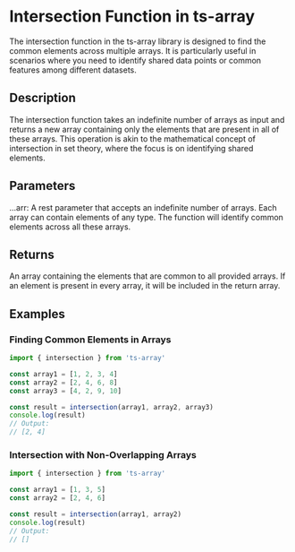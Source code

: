 # Intersection Function in ts-array

The intersection function in the ts-array library is designed to find the common elements across multiple arrays. It is particularly useful in scenarios where you need to identify shared data points or common features among different datasets.

## Description

The intersection function takes an indefinite number of arrays as input and returns a new array containing only the elements that are present in all of these arrays. This operation is akin to the mathematical concept of intersection in set theory, where the focus is on identifying shared elements.

## Parameters

...arr: A rest parameter that accepts an indefinite number of arrays. Each array can contain elements of any type. The function will identify common elements across all these arrays.

## Returns

An array containing the elements that are common to all provided arrays. If an element is present in every array, it will be included in the return array.

## Examples

### Finding Common Elements in Arrays

```typescript
import { intersection } from 'ts-array'

const array1 = [1, 2, 3, 4]
const array2 = [2, 4, 6, 8]
const array3 = [4, 2, 9, 10]

const result = intersection(array1, array2, array3)
console.log(result)
// Output:
// [2, 4]
```

### Intersection with Non-Overlapping Arrays

```typescript
import { intersection } from 'ts-array'

const array1 = [1, 3, 5]
const array2 = [2, 4, 6]

const result = intersection(array1, array2)
console.log(result)
// Output:
// []
```

